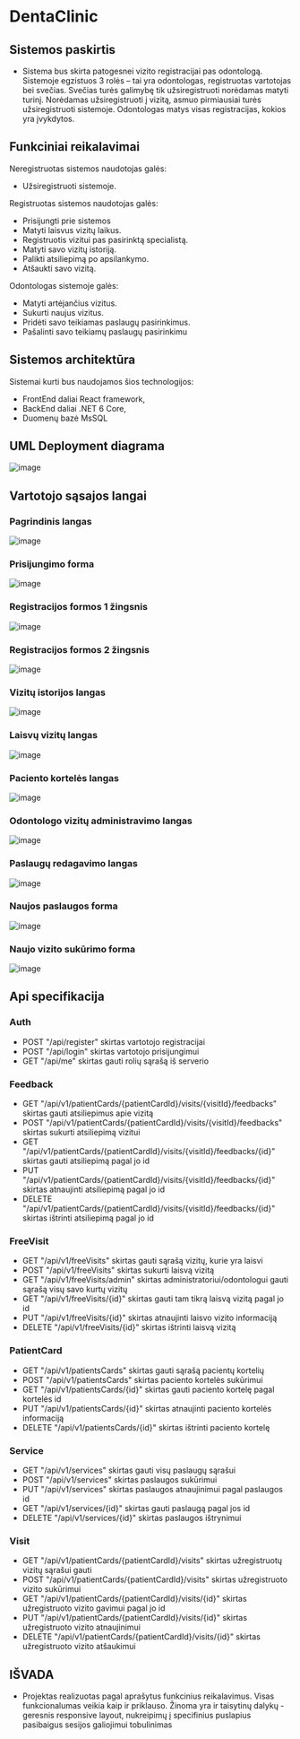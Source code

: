 # DentaClinic
## Sistemos paskirtis
- Sistema bus skirta patogesnei vizito registracijai pas odontologą. Sistemoje egzistuos 3 rolės – tai yra odontologas, registruotas vartotojas bei svečias. Svečias turės galimybę tik užsiregistruoti norėdamas matyti turinį. Norėdamas užsiregistruoti į vizitą, asmuo pirmiausiai turės užsiregistruoti sistemoje. Odontologas matys visas registracijas, kokios yra įvykdytos.
##	Funkciniai reikalavimai
Neregistruotas sistemos naudotojas galės:

-	Užsiregistruoti sistemoje.

Registruotas sistemos naudotojas galės:

-	Prisijungti prie sistemos
-	Matyti laisvus vizitų laikus.
-	Registruotis vizitui pas pasirinktą specialistą.
-	Matyti savo vizitų istoriją.
-	Palikti atsiliepimą po apsilankymo.
-	Atšaukti savo vizitą.

Odontologas sistemoje galės:

-	Matyti artėjančius vizitus.
-	Sukurti naujus vizitus.
-	Pridėti savo teikiamas paslaugų pasirinkimus.
-	Pašalinti savo teikiamų paslaugų pasirinkimu 

##	Sistemos architektūra
Sistemai kurti bus naudojamos šios technologijos:
- FrontEnd daliai React framework,
- BackEnd daliai .NET 6 Core,
- Duomenų bazė MsSQL

## UML Deployment diagrama
![image](https://user-images.githubusercontent.com/65513238/205516536-4e74525c-9651-49af-9e17-bffb381f600d.png)

## Vartotojo sąsajos langai

### Pagrindinis langas
![image](https://user-images.githubusercontent.com/65513238/205515565-81c07c9f-e03b-4b0e-87b4-86eacf4c9f5a.png)
### Prisijungimo forma
![image](https://user-images.githubusercontent.com/65513238/205515574-26278149-f551-4938-9180-203368cefb2f.png)
### Registracijos formos 1 žingsnis
![image](https://user-images.githubusercontent.com/65513238/205515578-b31bc959-706f-40ba-9efd-a8dc44d22d4c.png)
### Registracijos formos 2 žingsnis
![image](https://user-images.githubusercontent.com/65513238/205515585-c1d2652d-14c7-4225-8eb8-1adeb0c71f9e.png)
### Vizitų istorijos langas
![image](https://user-images.githubusercontent.com/65513238/205515608-7376c61c-4dc9-4cc6-9c8e-cfd36e89e39e.png)
### Laisvų vizitų langas
![image](https://user-images.githubusercontent.com/65513238/205515618-b1d04bff-e19f-4f4d-a856-26528fb64d63.png)
### Paciento kortelės langas
![image](https://user-images.githubusercontent.com/65513238/205515623-1a1ed97d-b569-4afd-80e6-90f26785ca97.png)
### Odontologo vizitų administravimo langas
![image](https://user-images.githubusercontent.com/65513238/205515653-76084234-fdd8-41b7-8531-ecaf83875289.png)
### Paslaugų redagavimo langas
![image](https://user-images.githubusercontent.com/65513238/205515666-d4dd9c8b-01f8-4031-8c17-5d9a44d3273e.png)
### Naujos paslaugos forma
![image](https://user-images.githubusercontent.com/65513238/205515676-36dd6078-627e-4d89-b09b-bca2092f7bc8.png)
### Naujo vizito sukūrimo forma
![image](https://user-images.githubusercontent.com/65513238/205515681-0837d4dc-4c77-4e70-af76-f9eacdda755d.png)


## Api specifikacija

### Auth
- POST "/api/register" skirtas vartotojo registracijai
- POST "/api/login" skirtas vartotojo prisijungimui
- GET "/api/me" skirtas gauti rolių sąrašą iš serverio

### Feedback
- GET "/api/v1/patientCards/{patientCardId}/visits/{visitId}/feedbacks" skirtas gauti atsiliepimus apie vizitą
- POST "/api/v1/patientCards/{patientCardId}/visits/{visitId}/feedbacks" skirtas sukurti atsiliepimą vizitui
- GET "/api/v1/patientCards/{patientCardId}/visits/{visitId}/feedbacks/{id}" skirtas gauti atsiliepimą pagal jo id
- PUT "/api/v1/patientCards/{patientCardId}/visits/{visitId}/feedbacks/{id}" skirtas atnaujinti atsiliepimą pagal jo id
- DELETE "/api/v1/patientCards/{patientCardId}/visits/{visitId}/feedbacks/{id}" skirtas ištrinti atsiliepimą pagal jo id

### FreeVisit
- GET "/api/v1/freeVisits" skirtas gauti sąrašą vizitų, kurie yra laisvi
- POST "/api/v1/freeVisits" skirtas sukurti laisvą vizitą
- GET "/api/v1/freeVisits/admin" skirtas administratoriui/odontologui gauti sąrašą visų savo kurtų vizitų
- GET "/api/v1/freeVisits/{id}" skirtas gauti tam tikrą laisvą vizitą pagal jo id
- PUT "/api/v1/freeVisits/{id}" skirtas atnaujinti laisvo vizito informaciją
- DELETE "/api/v1/freeVisits/{id}" skirtas ištrinti laisvą vizitą

### PatientCard
- GET "/api/v1/patientsCards" skirtas gauti sąrašą pacientų kortelių
- POST "/api/v1/patientsCards" skirtas paciento kortelės sukūrimui
- GET "/api/v1/patientsCards/{id}" skirtas gauti paciento kortelę pagal kortelės id
- PUT "/api/v1/patientsCards/{id}" skirtas atnaujinti paciento kortelės informaciją
- DELETE "/api/v1/patientsCards/{id}" skirtas ištrinti paciento kortelę

### Service
- GET "/api/v1/services" skirtas gauti visų paslaugų sąrašui
- POST "/api/v1/services" skirtas paslaugos sukūrimui
- PUT "/api/v1/services" skirtas paslaugos atnaujinimui pagal paslaugos id
- GET "/api/v1/services/{id}" skirtas gauti paslaugą pagal jos id
- DELETE "/api/v1/services/{id}" skirtas paslaugos ištrynimui

### Visit
- GET "/api/v1/patientCards/{patientCardId}/visits" skirtas užregistruotų vizitų sąrašui gauti
- POST "/api/v1/patientCards/{patientCardId}/visits" skirtas užregistruoto vizito sukūrimui
- GET "/api/v1/patientCards/{patientCardId}/visits/{id}" skirtas užregistruoto vizito gavimui pagal jo id
- PUT "/api/v1/patientCards/{patientCardId}/visits/{id}" skirtas užregistruoto vizito atnaujinimui
- DELETE "/api/v1/patientCards/{patientCardId}/visits/{id}" skirtas užregistruoto vizito atšaukimui

## IŠVADA
- Projektas realizuotas pagal aprašytus funkcinius reikalavimus. Visas funkcionalumas veikia kaip ir priklauso. Žinoma yra ir taisytinų dalykų - geresnis responsive layout, nukreipimų į specifinius puslapius pasibaigus sesijos galiojimui tobulinimas

